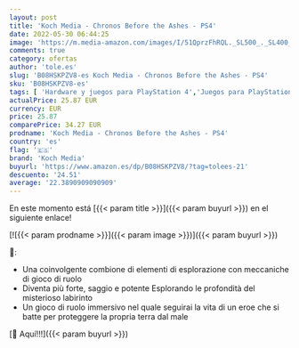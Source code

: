 ```yaml
---
layout: post
title: 'Koch Media - Chronos Before the Ashes - PS4'
date: 2022-05-30 06:44:25
image: 'https://m.media-amazon.com/images/I/51QprzFhRQL._SL500_._SL400_.jpg'
comments: true
category: ofertas
author: 'tole.es'
slug: 'B08HSKPZV8-es Koch Media - Chronos Before the Ashes - PS4'
sku: 'B08HSKPZV8-es'
tags: [ 'Hardware y juegos para PlayStation 4','Juegos para PlayStation 4','Videojuegos','koch media','ps4','🇪🇸', ]
actualPrice: 25.87 EUR
currency: EUR
price: 25.87
comparePrice: 34.27 EUR
prodname: 'Koch Media - Chronos Before the Ashes - PS4'
country: 'es'
flag: '🇪🇸'
brand: 'Koch Media'
buyurl: 'https://www.amazon.es/dp/B08HSKPZV8/?tag=tolees-21'
descuento: '24.51'
average: '22.3890909090909'
---
```


En este momento está [{{< param title >}}]({{< param buyurl >}}) en el siguiente enlace!

[![{{< param prodname >}}]({{< param image >}})]({{< param buyurl >}})

🔎:

- Una coinvolgente combione di elementi di esplorazione con meccaniche di gioco di ruolo
- Diventa più forte, saggio e potente Esplorando le profondità del misterioso labirinto
- Un gioco di ruolo immersivo nel quale seguirai la vita di un eroe che si batte per proteggere la propria terra dal male

[🛒 Aquí!!!]({{< param buyurl >}})
